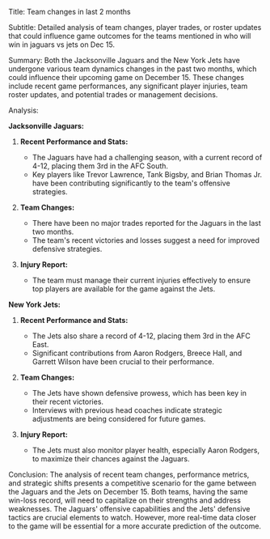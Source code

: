 Title: Team changes in last 2 months

Subtitle: Detailed analysis of team changes, player trades, or roster updates that could influence game outcomes for the teams mentioned in who will win in jaguars vs jets on Dec 15.

Summary: Both the Jacksonville Jaguars and the New York Jets have undergone various team dynamics changes in the past two months, which could influence their upcoming game on December 15. These changes include recent game performances, any significant player injuries, team roster updates, and potential trades or management decisions.

Analysis:

**Jacksonville Jaguars:**

1. **Recent Performance and Stats:**
   - The Jaguars have had a challenging season, with a current record of 4-12, placing them 3rd in the AFC South. 
   - Key players like Trevor Lawrence, Tank Bigsby, and Brian Thomas Jr. have been contributing significantly to the team's offensive strategies.

2. **Team Changes:**
   - There have been no major trades reported for the Jaguars in the last two months.
   - The team's recent victories and losses suggest a need for improved defensive strategies.

3. **Injury Report:**
   - The team must manage their current injuries effectively to ensure top players are available for the game against the Jets.

**New York Jets:**

1. **Recent Performance and Stats:**
   - The Jets also share a record of 4-12, placing them 3rd in the AFC East.
   - Significant contributions from Aaron Rodgers, Breece Hall, and Garrett Wilson have been crucial to their performance.

2. **Team Changes:**
   - The Jets have shown defensive prowess, which has been key in their recent victories.
   - Interviews with previous head coaches indicate strategic adjustments are being considered for future games.

3. **Injury Report:**
   - The Jets must also monitor player health, especially Aaron Rodgers, to maximize their chances against the Jaguars.

Conclusion: The analysis of recent team changes, performance metrics, and strategic shifts presents a competitive scenario for the game between the Jaguars and the Jets on December 15. Both teams, having the same win-loss record, will need to capitalize on their strengths and address weaknesses. The Jaguars' offensive capabilities and the Jets' defensive tactics are crucial elements to watch. However, more real-time data closer to the game will be essential for a more accurate prediction of the outcome.